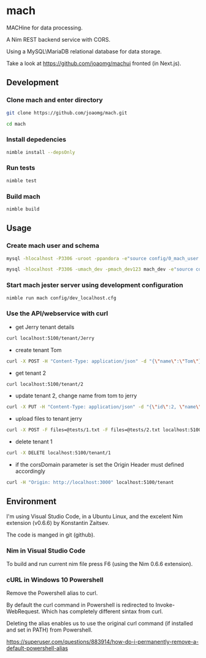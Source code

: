 # mach
MACHine for data processing.

A Nim REST backend service with CORS.

Using a MySQL\MariaDB relational database for data storage.

Take a look at https://github.com/joaomg/machui fronted (in Next.js).

## Development

### Clone mach and enter directory
```bash
git clone https://github.com/joaomg/mach.git

cd mach
```

### Install depedencies
```bash
nimble install --depsOnly
```

### Run tests
```bash
nimble test
```

### Build mach
```bash
nimble build
```

## Usage

### Create mach user and schema
```bash
mysql -hlocalhost -P3306 -uroot -ppandora -e"source config/0_mach_user.sql;"

mysql -hlocalhost -P3306 -umach_dev -pmach_dev123 mach_dev -e"source config/1_mach_schema.sql;"
```

### Start mach jester server using development configuration
```bash
nimble run mach config/dev_localhost.cfg
```

### Use the API/webservice with curl 

- get Jerry tenant details
```bash
curl localhost:5100/tenant/Jerry
```

- create tenant Tom
```bash
curl -X POST -H "Content-Type: application/json" -d "{\"name\":\"Tom\"}" localhost:5100/tenant
```

- get tenant 2
```bash
curl localhost:5100/tenant/2
```

- update tenant 2, change name from tom to jerry
```bash
curl -X PUT -H "Content-Type: application/json" -d "{\"id\":2, \"name\":\"Jerry\"}" localhost:5100/tenant/2
```

- upload files to tenant jerry
```bash
curl -X POST -F files=@tests/1.txt -F files=@tests/2.txt localhost:5100/tenant/jerry/upload
```

- delete tenant 1
```bash
curl -X DELETE localhost:5100/tenant/1
```

- if the corsDomain parameter is set the Origin Header must defined accordingly
```bash
curl -H "Origin: http://localhost:3000" localhost:5100/tenant
```

## Environment 

I'm using Visual Studio Code, in a Ubuntu  Linux, and the excelent Nim extension (v0.6.6) by Konstantin Zaitsev.

The code is manged in git (github). 

### Nim in Visual Studio Code
To build and run current nim file press F6 (using the Nim 0.6.6 extension).

### cURL in Windows 10 Powershell
Remove the Powershell alias to curl. 

By default the curl command in Powershell is redirected to Invoke-WebRequest. Which has completely different sintax from curl.

Deleting the alias enables us to use the original curl command (if installed and set in PATH) from Powershell. 

https://superuser.com/questions/883914/how-do-i-permanently-remove-a-default-powershell-alias
